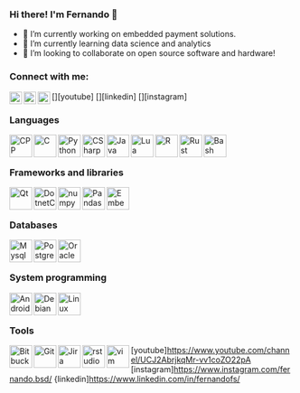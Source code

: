 ### Hi there! I'm Fernando 👋

- 🔭 I’m currently working on embedded payment solutions.
- 🌱 I’m currently learning data science and analytics
- 👯 I’m looking to collaborate on open source software and hardware!

### Connect with me:

[<img align="left" alt="Fernando | YouTube" width="22px" src="https://cdn.jsdelivr.net/npm/simple-icons@v3/icons/youtube.svg" />][youtube]
[<img align="left" alt="Fernando| LinkedIn" width="22px" src="https://cdn.jsdelivr.net/npm/simple-icons@v3/icons/linkedin.svg" />][linkedin]
[<img align="left" alt="Fernando | Instagram" width="22px" src="https://cdn.jsdelivr.net/npm/simple-icons@v3/icons/instagram.svg" />][instagram]

### Languages 

<img align="left" alt="CPP" width="40px" src="https://cdn.jsdelivr.net/gh/devicons/devicon/icons/cplusplus/cplusplus-original.svg" />
<img align="left" alt="C" width="40px" src="https://cdn.jsdelivr.net/gh/devicons/devicon/icons/c/c-original.svg" />
<img align="left" alt="Python" width="40px" src="https://cdn.jsdelivr.net/gh/devicons/devicon/icons/python/python-original-wordmark.svg" />
<img align="left" alt="CSharp" width="40px" src="https://cdn.jsdelivr.net/gh/devicons/devicon/icons/csharp/csharp-original.svg" />
<img align="left" alt="Java" width="40px" src="https://cdn.jsdelivr.net/gh/devicons/devicon/icons/java/java-original-wordmark.svg" />
<img align="left" alt="Lua" width="40px" src="https://cdn.jsdelivr.net/gh/devicons/devicon/icons/lua/lua-original-wordmark.svg" />
<img align="left" alt="R" width="40px" src="https://cdn.jsdelivr.net/gh/devicons/devicon/icons/r/r-original.svg" />
<img align="left" alt="Rust" width="40px" src="https://cdn.jsdelivr.net/gh/devicons/devicon/icons/rust/rust-plain.svg" />
<img align="left" alt="Bash" width="40px" src="https://cdn.jsdelivr.net/gh/devicons/devicon/icons/bash/bash-original.svg" />

<br />
<br />

### Frameworks and libraries

<img align="left" alt="Qt" width="40px" src="https://cdn.jsdelivr.net/gh/devicons/devicon/icons/qt/qt-original.svg" />
<img align="left" alt="DotnetCore" width="40px"  src="https://cdn.jsdelivr.net/gh/devicons/devicon/icons/dotnetcore/dotnetcore-original.svg" />
<img align="left" alt="numpy" width="40px" src="https://cdn.jsdelivr.net/gh/devicons/devicon/icons/numpy/numpy-original-wordmark.svg" />
<img align="left" alt="Pandas" width="40px" src="https://cdn.jsdelivr.net/gh/devicons/devicon/icons/pandas/pandas-original-wordmark.svg" />
<img align="left" alt="EmbeddedC" width="40px" src="https://cdn.jsdelivr.net/gh/devicons/devicon/icons/embeddedc/embeddedc-original.svg" />

<br />
<br />

### Databases

<img align="left" alt="Mysql" width="40px" src="https://cdn.jsdelivr.net/gh/devicons/devicon/icons/mysql/mysql-original-wordmark.svg" />
<img align="left" alt="Postgres" width="40px" src="https://cdn.jsdelivr.net/gh/devicons/devicon/icons/postgresql/postgresql-original-wordmark.svg" />
<img align="left" alt="Oracle" width="40px" src="https://cdn.jsdelivr.net/gh/devicons/devicon/icons/oracle/oracle-original.svg" />

<br />
<br />

### System programming
<img align="left" alt="Android" width="40px" src="https://cdn.jsdelivr.net/gh/devicons/devicon/icons/android/android-original.svg"/>
<img align="left" alt="Debian" width="40px"  src="https://cdn.jsdelivr.net/gh/devicons/devicon/icons/debian/debian-original-wordmark.svg" />
<img align="left" alt="Linux" width="40px" src="https://cdn.jsdelivr.net/gh/devicons/devicon/icons/linux/linux-original.svg" />

<br />
<br />

### Tools

<img align="left" alt="Bitbucket" width="40px" src="https://cdn.jsdelivr.net/gh/devicons/devicon/icons/bitbucket/bitbucket-original-wordmark.svg" />
<img align="left" alt="Git" width="40px" src="https://cdn.jsdelivr.net/gh/devicons/devicon/icons/git/git-original-wordmark.svg" />
<img align="left" alt="Jira" width="40px" src="https://cdn.jsdelivr.net/gh/devicons/devicon/icons/jira/jira-original.svg" />
<img align="left" alt="rstudio" width="40px" src="https://cdn.jsdelivr.net/gh/devicons/devicon/icons/rstudio/rstudio-original.svg" />
<img align="left" alt="vim" width="40px" src="https://cdn.jsdelivr.net/gh/devicons/devicon/icons/vim/vim-original.svg" />

[youtube]https://www.youtube.com/channel/UCJ2AbrjkqMr-vv1coZO22pA
[instagram]https://www.instagram.com/fernando.bsd/
{linkedin]https://www.linkedin.com/in/fernandofs/
